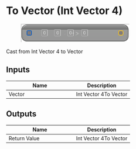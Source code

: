 # To Vector (Int Vector 4)

<div align="left" data-full-width="false"><figure><img src="../../../../api/Math/Conversions/To_Vector_(Int_Vector_4).png" alt=""><figcaption></figcaption></figure></div>

Cast from Int Vector 4 to Vector

## Inputs

<table><thead><tr><th width="170">Name</th><th>Description</th></tr></thead><tbody><tr><td>Vector</td><td>Int Vector 4To Vector</td></tr></tbody></table>

## Outputs

<table><thead><tr><th width="170">Name</th><th>Description</th></tr></thead><tbody><tr><td>Return Value</td><td>Int Vector 4To Vector</td></tr></tbody></table>
